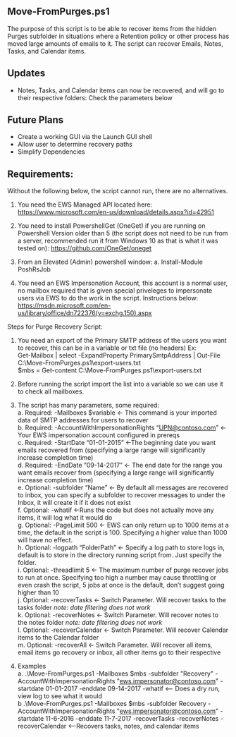   ## Move-FromPurges.ps1
The purpose of this script is to be able to recover items from the hidden Purges subfolder in situations where a Retention policy or other process has moved large amounts of emails to it. The script can recover Emails, Notes, Tasks, and Calendar items.

## Updates  
* Notes, Tasks, and Calendar items can now be recovered, and will go to their respective folders: Check the parameters below    

## Future Plans
* Create a working GUI via the Launch GUI shell  
* Allow user to determine recovery paths  
* Simplify Dependencies  
  
## Requirements:
Without the following below, the script cannot run, there are no alternatives.
1.	You need the EWS Managed API located here: https://www.microsoft.com/en-us/download/details.aspx?id=42951 
2.	You need to install PowershellGet (OneGet) if you are running on Powershell Version older than 5 (the script does not need to be run from a server, recommended run it from Windows 10 as that is what it was tested on): https://github.com/OneGet/oneget 
3.	From an Elevated (Admin) powershell window:
a.	Install-Module PoshRsJob

4.	You need an EWS Impersonation Account, this account is a normal user, no mailbox required that is given special priveleges to impersonate users via EWS to do the work in the script. Instructions below:
https://msdn.microsoft.com/en-us/library/office/dn722376(v=exchg.150).aspx 
  
Steps for Purge Recovery Script:
1.	You need an export of the Primary SMTP address of the users you want to recover, this can be in a variable or txt file (no headers)
Ex:  
Get-Mailbox | select -ExpandProperty PrimarySmtpAddress | Out-File C:\Move-FromPurges.ps1\export-users.txt  
$mbs = Get-content C:\Move-FromPurges.ps1\export-users.txt  
  
2.	Before running the script import the list into a variable so we can use it to check all mailboxes.  
 
3.	The script has many parameters, some required:  
a.	Required: -Mailboxes $variable <- This command is your imported data of SMTP addresses for users to recover  
b.	Required: -AccountWithImpersonationRights “UPN@contoso.com” <- Your EWS impersonation account configured in prereqs  
c.	Required: -StartDate “01-01-2015” <-The beginning date you want emails recovered from (specifying a large range will significantly  increase completion time)  
d.	Required: -EndDate “09-14-2017” <- The end date for the range you want emails recover from (specifying a large range will significantly increase completion time)  
e.	Optional: -subfolder “Name” <- By default all messages are recovered to inbox, you can specify a subfolder to recover messages to under the Inbox, it will create it if it does not exist  
f.	Optional: -whatif <-Runs the code but does not actually move any items, it will log what it would do  
g.	Optional: -PageLimit 500 <- EWS can only return up to 1000 items at a time, the default in the script is 100. Specifying a higher value than 1000 will have no effect.  
h.	Optional: -logpath “FolderPath” <- Specify a log path to store logs in, default is to store in the directory running script from. Just specify the folder.  
i.	Optional: -threadlimit 5 <- The maximum number of purge recover jobs to run at once. Specifying too high a number may cause throttling or even crash the script, 5 jobs at once is the default, don’t suggest going higher than 10  
j.  Optional: -recoverTasks <- Switch Parameter. Will recover tasks to the tasks folder *note: date filtering does not work*  
k.  Optional: -recoverNotes <- Switch Parameter. Will recover notes to the notes folder *note: date filtering does not work*  
l.  Optional: -recoverCalendar <- Switch Parameter. Will recover Calendar items to the Calendar folder  
m.  Optional: -recoverAll <- Switch Parameter. Will recover all items, email items go recovery or inbox, all other items go to their respective   
  
4.	Examples  
a.  .\Move-FromPurges.ps1 -Mailboxes $mbs -subfolder "Recovery" -AccountWithImpersonationRights "ews.impersonator@contoso.com" -startdate 01-01-2017 -enddate 09-14-2017 -whatif <-- Does a dry run, view log to see what it would  
b   .\Move-FromPurges.ps1 -Mailboxes $mbs -subfolder Recovery -AccountWithImpersonationRights "ews.impersonator@contoso.com" -startdate 11-6-2016 -enddate 11-7-2017 -recoverTasks -recoverNotes -recoverCalendar <--Recovers tasks, notes, and calendar items  

